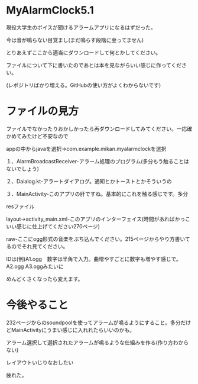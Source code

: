 # MyAlarmClock5.1
現役大学生のボイスが聞けるアラームアプリになるはずだった。

今は音が鳴らない目覚まし(まだ鳴らす段階に至ってません)

とりあえずここから適当にダウンロードして何とかしてください。

ファイルについて下に書いたのであとは本を見ながらいい感じに作ってください。

(レポジトリばかり増える。GitHubの使い方がよくわからないです)

# ファイルの見方

ファイルでなかったりおかしかったら再ダウンロードしてみてください。一応確かめてみたけど不安なので

appの中からjavaを選択→com.example.mikan.myalarmclockを選択

１、AlarmBroadcastReceiver-アラーム処理のプログラム(多分もう触ることはないでしょう)

２、Daialog.kt-アラートダイアログ。通知とかトーストとかそういうの

３、MainActivity-このアプリの肝ですね。基本的にこれを触る感じです。多分

resファイル

layout→activity_main.xml-このアプリのインターフェイス(時間があればかっこいい感じに仕上げてください270ページ)

raw-ここにogg形式の音楽をぶち込んでください。215ページからやり方書いてるのでそれ見てください。

IDは(例)A1.ogg　数字は半角で入力。曲増やすごとに数字も増やす感じで。A2.ogg A3.oggみたいに

めんどくさくなったら変えます。
 
 # 今後やること
 232ページからのsoundpoolを使ってアラームが鳴るようにすること。多分だけどMainActivityにうまい感じに入れれたらいいのかも。
 
 アラーム選択して選択されたアラームが鳴るような仕組みを作る(作り方わからない)
 
 レイアウトいじりなおしたい
 
 疲れた。
 
